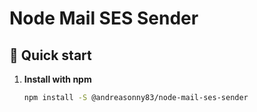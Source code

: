 # Node Mail SES Sender

## 🚀 Quick start

1.  **Install with npm**

    ```sh
    npm install -S @andreasonny83/node-mail-ses-sender
    ```
